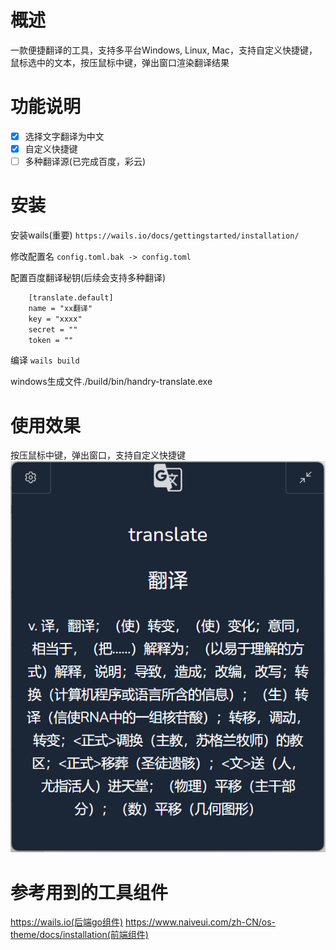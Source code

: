 # 概述
一款便捷翻译的工具，支持多平台Windows, Linux, Mac，支持自定义快捷键，鼠标选中的文本，按压鼠标中键，弹出窗口渲染翻译结果

# 功能说明
- [x] 选择文字翻译为中文
- [x] 自定义快捷键
- [ ] 多种翻译源(已完成百度，彩云)

# 安装
安装wails(重要)
`https://wails.io/docs/gettingstarted/installation/`

修改配置名
`config.toml.bak -> config.toml`

配置百度翻译秘钥(后续会支持多种翻译)
```txt
    [translate.default]
    name = "xx翻译"
    key = "xxxx"
    secret = ""
    token = ""
```

编译
`wails build`

windows生成文件./build/bin/handry-translate.exe

# 使用效果
按压鼠标中键，弹出窗口，支持自定义快捷键
![Alt text](image.png)
# 参考用到的工具组件
https://wails.io(后端go组件)
https://www.naiveui.com/zh-CN/os-theme/docs/installation(前端组件)

